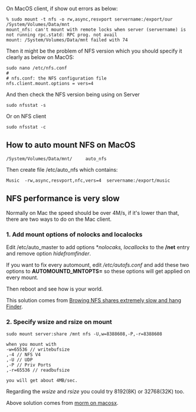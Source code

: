 
On MacOS client, if show out errors as below:

```
% sudo mount -t nfs -o rw,async,resvport servername:/export/our /System/Volumes/Data/mnt   
mount_nfs: can't mount with remote locks when server (servername) is not running rpc.statd: RPC prog. not avail
mount: /System/Volumes/Data/mnt failed with 74
```

Then it might be the problem of NFS version which you should specify it clearly as below on MacOS:

```text
sudo nano /etc/nfs.conf
#
# nfs.conf: the NFS configuration file
nfs.client.mount.options = vers=4
```

And then check the NFS version being using on Server

`sudo nfsstat -s` 

Or on NFS client

`sudo nfsstat -c`

## How to auto mount NFS on MacOS

```text
/System/Volumes/Data/mnt/     auto_nfs
```

Then create file /etc/auto_nfs which contains:

```text
Music  -rw,async,resvport,nfc,vers=4  servername:/export/music
```

## NFS performance is very slow

Normally on Mac the speed should be over 4M/s, if it's lower than that, there are two ways to do on the Mac client.

### 1. Add mount options of nolocks and localocks

Edit /etc/auto_master to add options **nolocaks, locallocks* to the **/net** entry and remove option *hidefromfinder*.

If you want to fix every automount, edit */etc/autofs.conf* and add these two options to **AUTOMOUNTD_MNTOPTS=** so these options will get applied on every mount.

Then reboot and see how is your world.

This solution comes from [Browing NFS shares extremely slow and hang Finder](https://forums.macrumors.com/threads/browsing-nfs-shares-extremely-slow-and-hang-finder.1518545/).

### 2. Specify wsize and rsize on mount

```text
sudo mount server:share /mnt nfs -U,w=8388608,-P,-r=8388608
```

```text
when you mount with 
-w=65536 // writebufsize
,-4 // NFS V4
,-U // UDP 
,-P // Priv Ports 
,-r=65536 // readbufsize 

you will get about 4MB/sec.
```
Regarding the *wsize* and *rsize* you could try 8192(8K) or 32768(32K) too.

Above solution comes from [morm on macosx](https://macosx.com/threads/nfs-with-finder-very-slow.44178/page-2).
